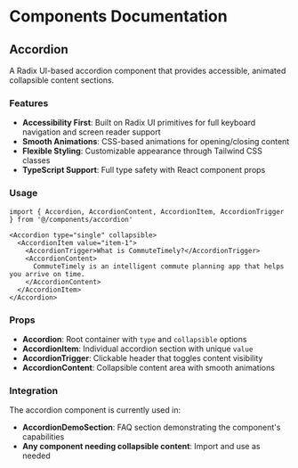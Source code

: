 # Components Documentation

## Accordion

A Radix UI-based accordion component that provides accessible, animated collapsible content sections.

### Features

- **Accessibility First**: Built on Radix UI primitives for full keyboard navigation and screen reader support
- **Smooth Animations**: CSS-based animations for opening/closing content
- **Flexible Styling**: Customizable appearance through Tailwind CSS classes
- **TypeScript Support**: Full type safety with React component props

### Usage

```tsx
import { Accordion, AccordionContent, AccordionItem, AccordionTrigger } from '@/components/accordion'

<Accordion type="single" collapsible>
  <AccordionItem value="item-1">
    <AccordionTrigger>What is CommuteTimely?</AccordionTrigger>
    <AccordionContent>
      CommuteTimely is an intelligent commute planning app that helps you arrive on time.
    </AccordionContent>
  </AccordionItem>
</Accordion>
```

### Props

- **Accordion**: Root container with `type` and `collapsible` options
- **AccordionItem**: Individual accordion section with unique `value`
- **AccordionTrigger**: Clickable header that toggles content visibility
- **AccordionContent**: Collapsible content area with smooth animations

### Integration

The accordion component is currently used in:
- **AccordionDemoSection**: FAQ section demonstrating the component's capabilities
- **Any component needing collapsible content**: Import and use as needed


